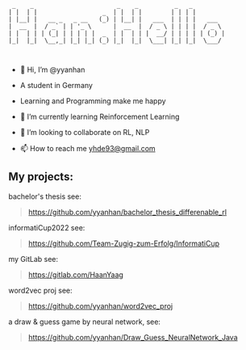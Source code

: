  ```
  _    _                       _    _          _   _         
 | |  | |                  _  | |  | |        | | | |        
 | |__| |   __ _   _ __   (_) | |__| |   ___  | | | |   ___  
 |  __  |  / _` | | '_ \      |  __  |  / _ \ | | | |  / _ \ 
 | |  | | | (_| | | | | |  _  | |  | | |  __/ | | | | | (_) |
 |_|  |_|  \__,_| |_| |_| (_) |_|  |_|  \___| |_| |_|  \___/ 
                                                             
                                                             
```                                                             
                                                             


- 👋 Hi, I’m @yyanhan

- A student in Germany
- Learning and Programming make me happy

- 🌱 I’m currently learning Reinforcement Learning
- 💞️ I’m looking to collaborate on RL, NLP
- 📫 How to reach me yhde93@gmail.com

<!---
yyanhan/yyanhan is a ✨ special ✨ repository because its `README.md` (this file) appears on your GitHub profile.
You can click the Preview link to take a look at your changes.
--->


## My projects:

bachelor's thesis see: 
> https://github.com/yyanhan/bachelor_thesis_differenable_rl

informatiCup2022 see:
> https://github.com/Team-Zugig-zum-Erfolg/InformatiCup

my GitLab see:
> https://gitlab.com/HaanYaag

word2vec proj see:
> https://github.com/yyanhan/word2vec_proj

a draw & guess game by neural network, see:

> https://github.com/yyanhan/Draw_Guess_NeuralNetwork_Java
